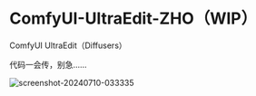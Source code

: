 # ComfyUI-UltraEdit-ZHO（WIP）
ComfyUI UltraEdit（Diffusers）

代码一会传，别急……


![screenshot-20240710-033335](https://github.com/ZHO-ZHO-ZHO/ComfyUI-UltraEdit-ZHO/assets/140084057/b10be119-85a4-435b-b68c-cb5dc4b4f3b1)
